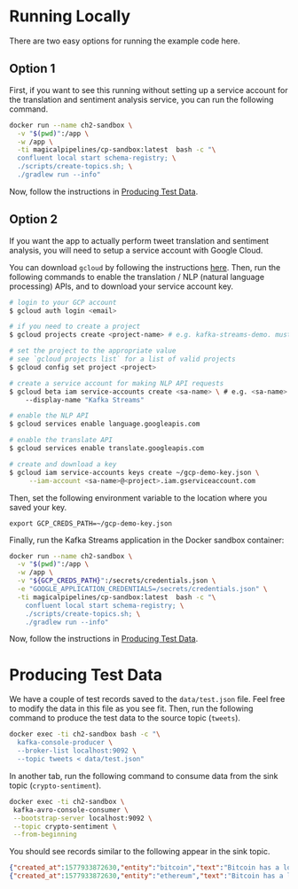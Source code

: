 # Running Locally

There are two easy options for running the example code here.

## Option 1
First, if you want to see this running without setting up a service account for the translation and sentiment analysis service, you can run the following command.

```sh
docker run --name ch2-sandbox \
  -v "$(pwd)":/app \
  -w /app \
  -ti magicalpipelines/cp-sandbox:latest  bash -c "\
  confluent local start schema-registry; \
  ./scripts/create-topics.sh; \
  ./gradlew run --info"
```

Now, follow the instructions in [Producing Test Data](#-producing-test-data).

## Option 2
If you want the app to actually perform tweet translation and sentiment analysis, you will need to setup a service account with Google Cloud.

You can download `gcloud` by following the instructions [here](https://cloud.google.com/sdk/docs/downloads-interactive#mac). Then, run the following commands to enable the translation / NLP (natural language processing) APIs, and to download your service account key.

```bash
# login to your GCP account
$ gcloud auth login <email>

# if you need to create a project
$ gcloud projects create <project-name> # e.g. kafka-streams-demo. must be globally unique so adjust accordingly

# set the project to the appropriate value
# see `gcloud projects list` for a list of valid projects
$ gcloud config set project <project>

# create a service account for making NLP API requests
$ gcloud beta iam service-accounts create <sa-name> \ # e.g. <sa-name> could be "dev-streams"
    --display-name "Kafka Streams"

# enable the NLP API
$ gcloud services enable language.googleapis.com

# enable the translate API
$ gcloud services enable translate.googleapis.com

# create and download a key
$ gcloud iam service-accounts keys create ~/gcp-demo-key.json \
     --iam-account <sa-name>@<project>.iam.gserviceaccount.com
```

Then, set the following environment variable to the location where you saved your key.
```
export GCP_CREDS_PATH=~/gcp-demo-key.json
```

Finally, run the Kafka Streams application in the Docker sandbox container:
```sh
docker run --name ch2-sandbox \
  -v "$(pwd)":/app \
  -w /app \
  -v "${GCP_CREDS_PATH}":/secrets/credentials.json \
  -e "GOOGLE_APPLICATION_CREDENTIALS=/secrets/credentials.json" \
  -ti magicalpipelines/cp-sandbox:latest  bash -c "\
    confluent local start schema-registry; \
    ./scripts/create-topics.sh; \
    ./gradlew run --info"
```

Now, follow the instructions in [Producing Test Data](#-producing-test-data).

# Producing Test Data
We have a couple of test records saved to the `data/test.json` file. Feel free to modify the data in this file as you see fit. Then, run the following command to produce the test data to the source topic (`tweets`).

```sh
docker exec -ti ch2-sandbox bash -c "\
  kafka-console-producer \
  --broker-list localhost:9092 \
  --topic tweets < data/test.json"
```

In another tab, run the following command to consume data from the sink topic (`crypto-sentiment`).
```sh
docker exec -ti ch2-sandbox \
 kafka-avro-console-consumer \
 --bootstrap-server localhost:9092 \
 --topic crypto-sentiment \
 --from-beginning
 ```
 
 You should see records similar to the following appear in the sink topic.
 ```json
 {"created_at":1577933872630,"entity":"bitcoin","text":"Bitcoin has a lot of promise. I'm not too sure about #ethereum","sentiment_score":0.3444212495322003,"sentiment_magnitude":0.9464683988787772,"salience":0.9316858469669134}
{"created_at":1577933872630,"entity":"ethereum","text":"Bitcoin has a lot of promise. I'm not too sure about #ethereum","sentiment_score":0.1301464314096875,"sentiment_magnitude":0.8274198304784903,"salience":0.9112319163372604}
```

